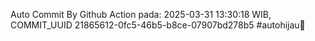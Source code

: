 Auto Commit By Github Action pada: 2025-03-31 13:30:18 WIB, COMMIT_UUID 21865612-0fc5-46b5-b8ce-07907bd278b5 #autohijau🗿
